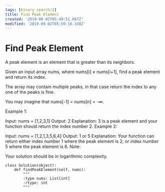 ```yaml
---
tags: [binary search/2]
title: Find Peak Element
created: '2019-08-02T05:49:51.667Z'
modified: '2019-08-02T05:50:16.338Z'
---
```


# Find Peak Element

A peak element is an element that is greater than its neighbors.

Given an input array nums, where nums[i] ≠ nums[i+1], find a peak element and return its index.

The array may contain multiple peaks, in that case return the index to any one of the peaks is fine.

You may imagine that nums[-1] = nums[n] = -∞.

Example 1:

Input: nums = [1,2,3,1]
Output: 2
Explanation: 3 is a peak element and your function should return the index number 2.
Example 2:

Input: nums = [1,2,1,3,5,6,4]
Output: 1 or 5 
Explanation: Your function can return either index number 1 where the peak element is 2, 
             or index number 5 where the peak element is 6.
Note:

Your solution should be in logarithmic complexity.

```
class Solution(object):
    def findPeakElement(self, nums):
        """
        :type nums: List[int]
        :rtype: int
        """
        
```
